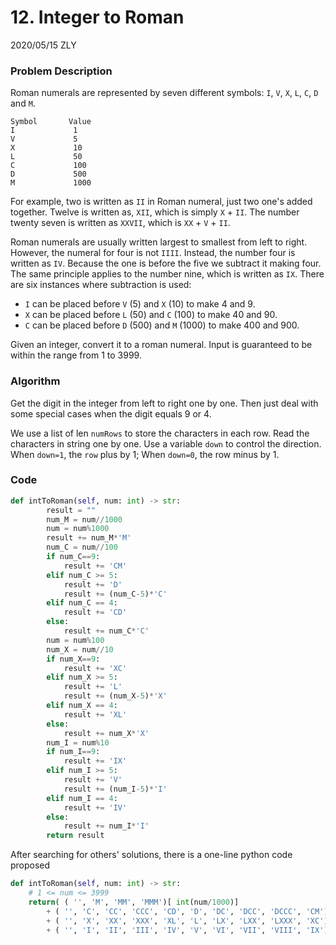 # 12. Integer to Roman

2020/05/15 ZLY

### Problem Description

Roman numerals are represented by seven different symbols: `I`, `V`, `X`, `L`, `C`, `D` and `M`.

```
Symbol       Value
I             1
V             5
X             10
L             50
C             100
D             500
M             1000
```

For example, two is written as `II` in Roman numeral, just two one's added together. Twelve is written as, `XII`, which is simply `X` + `II`. The number twenty seven is written as `XXVII`, which is `XX` + `V` + `II`.

Roman numerals are usually written largest to smallest from left to right. However, the numeral for four is not `IIII`. Instead, the number four is written as `IV`. Because the one is before the five we subtract it making four. The same principle applies to the number nine, which is written as `IX`. There are six instances where subtraction is used:

- `I` can be placed before `V` (5) and `X` (10) to make 4 and 9. 
- `X` can be placed before `L` (50) and `C` (100) to make 40 and 90. 
- `C` can be placed before `D` (500) and `M` (1000) to make 400 and 900.

Given an integer, convert it to a roman numeral. Input is guaranteed to be within the range from 1 to 3999.

### Algorithm

Get the digit in the integer from left to right one by one. Then just deal with some special cases when the digit equals 9 or 4.

We use a list of len `numRows` to store the characters in each row. Read the characters in string one by one. Use a variable `down` to control the direction. When `down=1`, the `row` plus by 1; When `down=0`, the row minus by 1.

### Code

```python
def intToRoman(self, num: int) -> str:
        result = ""
        num_M = num//1000
        num = num%1000
        result += num_M*'M'
        num_C = num//100
        if num_C==9:
            result += 'CM'
        elif num_C >= 5:
            result += 'D'
            result += (num_C-5)*'C'
        elif num_C == 4:
            result += 'CD'
        else:
            result += num_C*'C'
        num = num%100
        num_X = num//10
        if num_X==9:
            result += 'XC'
        elif num_X >= 5:
            result += 'L'
            result += (num_X-5)*'X'
        elif num_X == 4:
            result += 'XL'
        else:
            result += num_X*'X'
        num_I = num%10
        if num_I==9:
            result += 'IX'
        elif num_I >= 5:
            result += 'V'
            result += (num_I-5)*'I'
        elif num_I == 4:
            result += 'IV'
        else:
            result += num_I*'I'
        return result
```

After searching for others' solutions, there is a one-line python code proposed

```python
def intToRoman(self, num: int) -> str:
    # 1 <= num <= 3999
    return( ( '', 'M', 'MM', 'MMM')[ int(num/1000)]
        + ( '', 'C', 'CC', 'CCC', 'CD', 'D', 'DC', 'DCC', 'DCCC', 'CM')[ int(num%1000/100)]
        + ( '', 'X', 'XX', 'XXX', 'XL', 'L', 'LX', 'LXX', 'LXXX', 'XC')[ int(num%100/10)]
        + ( '', 'I', 'II', 'III', 'IV', 'V', 'VI', 'VII', 'VIII', 'IX')[ num%10])
```

 